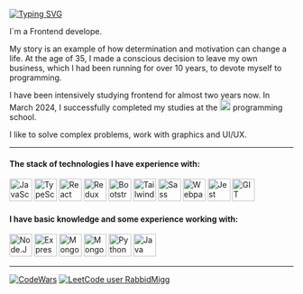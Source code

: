 [![Typing SVG](https://readme-typing-svg.demolab.com?font=DM+Sans&pause=5000&color=000000&background=0BFF0000&vCenter=true&random=false&height=30&lines=Hi+there!+My+name+is+Anatoliy)](https://git.io/typing-svg)
<p align="left">I`m a Frontend develope.</p>
<p align="left">My story is an example of how determination and motivation can change a life. At the age of 35, I made a conscious decision to leave my own business, which I had been running for over 10 years, to devote myself to programming.</p>
<p align="left"> I have been intensively studying frontend for almost two years now. In March 2024, I successfully completed my studies at the <span> <a vertical-align="middle" href="https://ru.hexlet.io/u/miggrabbid" target="_blank" rel="noreferrer"><img src="https://img.shields.io/badge/Hexlet-116EF5?logo=hexlet&logoColor=fff&style=flat-square" height="19" alt="Hexlet.io"/></a></span> programming school.</p>
<p align="left">I like to solve complex problems, work with graphics and UI/UX.</p>

---
<h4 align="left">The stack of technologies I have experience with:</h4>
<div>
  <a title="JavaScript" href="https://developer.mozilla.org/en-US/docs/Web/JavaScript" target="_blank" rel="noreferrer"><img src="https://cdn.jsdelivr.net/gh/devicons/devicon/icons/javascript/javascript-original.svg" height="40" alt="JavaScript"/></a>
  <a title="TypeScript" href="https://www.typescriptlang.org/" target="_blank" rel="noreferrer"><img src="https://cdn.jsdelivr.net/gh/devicons/devicon/icons/typescript/typescript-original.svg" height="40" alt="TypeScript"/></a>
  <a title="React" href="https://reactjs.org/" target="_blank" rel="noreferrer"><img src="https://cdn.jsdelivr.net/gh/devicons/devicon/icons/react/react-original-wordmark.svg" height="40" alt="React"/></a>
  <a title="Redux / Redux Toolkit" href="https://redux.js.org/" target="_blank" rel="noreferrer"><img src="https://cdn.jsdelivr.net/gh/devicons/devicon/icons/redux/redux-original.svg" height="40" alt="Redux"/></a>
  <a title="Bootstrap" href="https://getbootstrap.com/" target="_blank" rel="noreferrer"><img src="https://cdn.jsdelivr.net/gh/devicons/devicon@latest/icons/bootstrap/bootstrap-original-wordmark.svg" height="40"alt="Bootstrap" /></a>
  <a title="TailwindCss" href="https://tailwindcss.com/" target="_blank" rel="noreferrer"><img src="https://cdn.jsdelivr.net/gh/devicons/devicon@latest/icons/tailwindcss/tailwindcss-original.svg" height="40" alt="TailwindCss" /></a>
  <a title="SCSS / SASS" href="https://sass-lang.com/" target="_blank" rel="noreferrer"><img src="https://cdn.jsdelivr.net/gh/devicons/devicon@latest/icons/sass/sass-original.svg" height="40" alt="Sass"/></a>
  <a title="Webpack" href="https://webpack.js.org/" target="_blank" rel="noreferrer"><img src="https://cdn.jsdelivr.net/gh/devicons/devicon/icons/webpack/webpack-original.svg" height="40" alt="Webpack"/></a>
  <a title="Jest" href="https://jestjs.io" target="_blank" rel="noreferrer"><img src="https://cdn.jsdelivr.net/gh/devicons/devicon/icons/jest/jest-plain.svg" height="40" alt="Jest"/></a>
  <a title="GIT" href="https://git-scm.com" target="_blank" rel="noreferrer"><img src="https://cdn.jsdelivr.net/gh/devicons/devicon/icons/git/git-original.svg" height="40" alt="GIT"/></a>
</div>
<h4 align="left">I have basic knowledge and some experience working with:</h4>
<div>
  <a title="Node.JS" href="https://nodejs.org/en/" target="_blank" rel="noreferrer"><img src="https://cdn.jsdelivr.net/gh/devicons/devicon/icons/nodejs/nodejs-original-wordmark.svg" height="40" alt="Node.JS"/></a>
  <a title="Express" href="https://expressjs.com/" target="_blank" rel="noreferrer"><img src="https://cdn.jsdelivr.net/gh/devicons/devicon@latest/icons/express/express-original.svg" height="40" alt="Express"/></a>
  <a title="MongoBD" href="https://www.mongodb.com/" target="_blank" rel="noreferrer"><img src="https://cdn.jsdelivr.net/gh/devicons/devicon@latest/icons/mongodb/mongodb-original-wordmark.svg" height="40" alt="MongoBD"/></a>
  <a title="Mongoose" href="https://mongoosejs.com/" target="_blank" rel="noreferrer"><img src="https://cdn.jsdelivr.net/gh/devicons/devicon@latest/icons/mongoose/mongoose-original-wordmark.svg" height="40" alt="Mongoose"/></a>
  <a title="Python" href="https://www.python.org/" target="_blank" rel="noreferrer"><img src="https://cdn.jsdelivr.net/gh/devicons/devicon/icons/python/python-original-wordmark.svg" height="40" alt="Python"/></a>
  <a title="Java" href="https://www.oracle.com/java/" target="_blank" rel="noreferrer"><img src="https://cdn.jsdelivr.net/gh/devicons/devicon/icons/java/java-original-wordmark.svg" height="40" alt="Java"/></a>
</div>

---
[![CodeWars](https://www.codewars.com/users/Migg%20Rabbid/badges/small)](https://www.codewars.com/users/Migg%20Rabbid) [![LeetCode user RabbidMigg](https://img.shields.io/badge/dynamic/json?style=flat-square&labelColor=black&color=%23ffa116&label=Solved&query=solvedOverTotal&url=https%3A%2F%2Fleetcode-badge.vercel.app%2Fapi%2Fusers%2FRabbidMigg&logo=leetcode&logoColor=yellow)](https://leetcode.com/RabbidMigg/)
